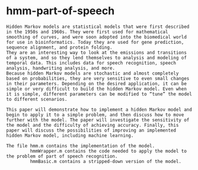 # hmm-part-of-speech


	Hidden Markov models are statistical models that were first described in the 1950s and 1960s. They were first used for mathematical smoothing of curves, and were soon adopted into the biomedical world for use in bioinformatics. Today they are used for gene prediction, sequence alignment, and protein folding.
	They are an interesting way to look at the emissions and transitions of a system, and so they lend themselves to analysis and modeling of temporal data. This includes data for speech recognition, speech analysis, handwriting analysis, and more.
	Because hidden Markov models are stochastic and almost completely based on probabilities, they are very sensitive to even small changes in their parameters. Depending on the desired application, it can be simple or very difficult to build the hidden Markov model. Even when it is simple, different parameters can be modified to “tune” the model to different scenarios.

	This paper will demonstrate how to implement a hidden Markov model and begin to apply it to a simple problem, and then discuss how to move further with the model. The paper will investigate the sensitivity of the model and the difficulty of achieving accuracy. Finally, this paper will discuss the possibilities of improving an implemented hidden Markov model, including machine learning.
	
	The file hmm.m contains the implementation of the model. 
	         hmmWrapper.m contains the code needed to apply the model to the problem of part of speech recognition.
	         hmmBasic.m contains a stripped-down version of the model.

